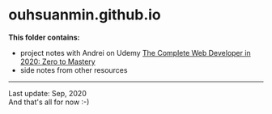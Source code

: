 # ouhsuanmin.github.io

**This folder contains:**
- project notes with Andrei on Udemy [The Complete Web Developer in 2020: Zero to Mastery](https://www.udemy.com/share/101WcUAEIZc1ZVQXUH/)
- side notes from other resources

---

Last update: Sep, 2020\
And that's all for now :-) 
